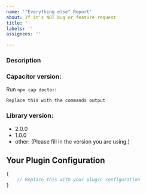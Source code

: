 ```yaml
---
name: '"Everything else" Report'
about: If it's NOT bug or feature request
title: ''
labels: ''
assignees: ''

---
```


<!--
Only issues using a template are accepted!
-->

### Description

### Capacitor version:
<!-- Provide the version of Capacitor and related installed dependencies. 
You can use `npx cap doctor` for the output from the root directory of your project. -->

Run `npx cap doctor`:

```
Replace this with the commands output
```

### Library version:
<!-- Please remove all items that are not relevant. -->

- 2.0.0
- 1.0.0
- other: (Please fill in the version you are using.)

## Your Plugin Configuration
<!-- Without secret stuff (of course). -->

```typescript
{
    // Replace this with your plugin configuration 
}
```
